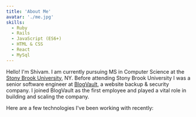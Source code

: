 ```yaml
---
title: 'About Me'
avatar: './me.jpg'
skills:
  - Ruby
  - Rails
  - JavaScript (ES6+)
  - HTML & CSS
  - React
  - MySql
---
```


Hello! I'm Shivam. I am currently pursuing MS in Computer Science at the [Stony Brook University](https://www.cs.stonybrook.edu/), NY. Before attending Stony Brook University I was a senior software engineer at [BlogVault](https://blogvault.net), a website backup & security company. I joined BlogVault as the first employee and played a vital role in building and scaling the company.

Here are a few technologies I've been working with recently:
